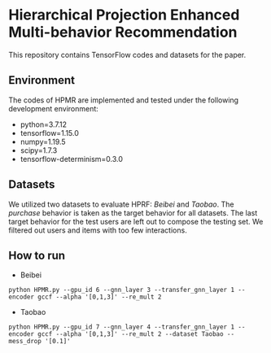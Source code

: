 # Hierarchical Projection Enhanced Multi-behavior Recommendation

This repository contains TensorFlow codes and datasets for the paper.

## Environment
The codes of HPMR are implemented and tested under the following development environment:
* python=3.7.12
* tensorflow=1.15.0
* numpy=1.19.5
* scipy=1.7.3
* tensorflow-determinism=0.3.0

## Datasets
We utilized two datasets to evaluate HPRF: <i>Beibei</i> and <i>Taobao</i>. The <i>purchase</i> behavior is taken as the target behavior for all datasets. The last target behavior for the test users are left out to compose the testing set. We filtered out users and items with too few interactions.

## How to run

* Beibei
```
python HPMR.py --gpu_id 6 --gnn_layer 3 --transfer_gnn_layer 1 --encoder gccf --alpha '[0,1,3]' --re_mult 2 
```
* Taobao
```
python HPMR.py --gpu_id 7 --gnn_layer 4 --transfer_gnn_layer 1 --encoder gccf --alpha '[0,1,3]' --re_mult 2 --dataset Taobao --mess_drop '[0.1]'
```


